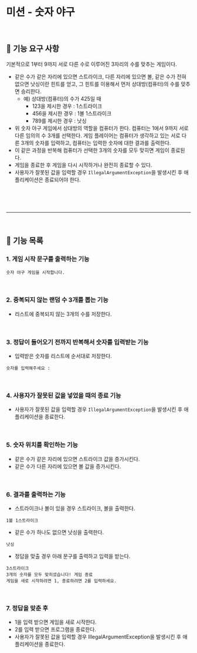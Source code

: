 # 미션 - 숫자 야구

<br>

## 🚀 기능 요구 사항

기본적으로 1부터 9까지 서로 다른 수로 이루어진 3자리의 수를 맞추는 게임이다.

- 같은 수가 같은 자리에 있으면 스트라이크, 다른 자리에 있으면 볼, 같은 수가 전혀 없으면 낫싱이란 힌트를 얻고, 그 힌트를 이용해서 먼저 상대방(컴퓨터)의 수를 맞추면 승리한다.
    - 예) 상대방(컴퓨터)의 수가 425일 때
        - 123을 제시한 경우 : 1스트라이크
        - 456을 제시한 경우 : 1볼 1스트라이크
        - 789를 제시한 경우 : 낫싱
- 위 숫자 야구 게임에서 상대방의 역할을 컴퓨터가 한다. 컴퓨터는 1에서 9까지 서로 다른 임의의 수 3개를 선택한다. 게임 플레이어는 컴퓨터가 생각하고 있는 서로 다른 3개의 숫자를 입력하고, 컴퓨터는 입력한 숫자에 대한
  결과를 출력한다.
- 이 같은 과정을 반복해 컴퓨터가 선택한 3개의 숫자를 모두 맞히면 게임이 종료된다.
- 게임을 종료한 후 게임을 다시 시작하거나 완전히 종료할 수 있다.
- 사용자가 잘못된 값을 입력할 경우 `IllegalArgumentException`을 발생시킨 후 애플리케이션은 종료되어야 한다.

<br><br><br>

---
<br>

## 📌 기능 목록

### 1. 게임 시작 문구를 출력하는 기능 
```
숫자 야구 게임을 시작합니다.
```
<br>

### 2. 중복되지 않는 랜덤 수 3개를 뽑는 기능
- 리스트에 중복되지 않는 3개의 수를 저장한다.

<br>

### 3. 정답이 들어오기 전까지 반복해서 숫자를 입력받는 기능 
- 입력받은 숫자를 리스트에 순서대로 저장한다.
```
숫자를 입력해주세요 :
```

<br>

### 4. 사용자가 잘못된 값을 넣었을 때의 종료 기능
- 사용자가 잘못된 값을 입력할 경우 `IllegalArgumentException`을 발생시킨 후 애플리케이션을 종료한다.

<br>

### 5. 숫자 위치를 확인하는 기능

- 같은 수가 같은 자리에 있으면 스트라이크 값을 증가시킨다.
- 같은 수가 다른 자리에 있으면 볼 값을 증가시킨다.

<br>


### 6. 결과를 출력하는 기능
- 스트라이크나 볼이 있을 경우 스트라이크, 볼을 출력한다.
```
1볼 1스트라이크
```

- 같은 수가 하나도 없으면 낫싱을 출력한다.
```
낫싱
```

- 정답을 맞출 경우 아래 문구를 출력하고 입력을 받는다.
```
3스트라이크
3개의 숫자를 모두 맞히셨습니다! 게임 종료
게임을 새로 시작하려면 1, 종료하려면 2를 입력하세요.
```

<br>

### 7. 정답을 맞춘 후 

- 1을 입력 받으면 게임을 새로 시작한다.
- 2를 입력 받으면 프로그램을 종료한다.
- 사용자가 잘못된 값을 입력할 경우 IllegalArgumentException을 발생시킨 후 애플리케이션을 종료한다.



<br><br><br>